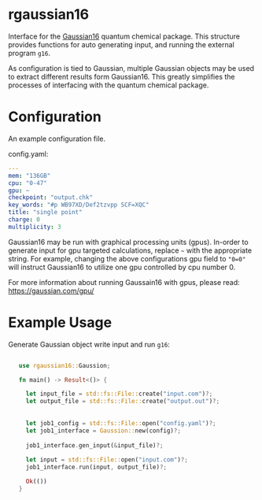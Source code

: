 # rgaussian16

Interface for the [Gaussian16](https://gaussian.com/gaussian16/) quantum chemical package.
This structure provides functions for auto generating input, and
running the external program `g16`.

As configuration is tied to Gaussian, multiple Gaussian objects may
be used to extract different results form Gaussian16. This greatly 
simplifies the processes of interfacing with the quantum chemical
package.

# Configuration 

An example configuration file.

config.yaml:
```yaml
---
mem: "136GB"
cpu: "0-47"
gpu: ~
checkpoint: "output.chk"
key_words: "#p WB97XD/Def2tzvpp SCF=XQC"
title: "single point"
charge: 0
multiplicity: 3
```

Gaussian16 may be run with graphical processing units (gpus). In-order to generate 
input for gpu targeted calculations, replace `~` with the appropriate string. For 
example, changing the above configurations gpu field to `"0=0"` will instruct Gaussian16 
to utilize one gpu controlled by cpu number 0.

For more information about running Gaussain16 with gpus, please read: <https://gaussian.com/gpu/>

# Example Usage

 Generate Gaussian object write input and run `g16`:
 
```rust

   use rgaussian16::Gaussion;

   fn main() -> Result<()> {

     let input_file = std::fs::File::create("input.com")?;
     let output_file = std::fs::File::create("output.out")?;
     
  
     let job1_config = std::fs::File::open("config.yaml")?;
     let job1_interface = Gaussion::new(config)?;
 
     job1_interface.gen_input(&input_file)?;
     
     let input = std::fs::File::open("input.com")?;
     job1_interface.run(input, output_file)?;

	 Ok(())
   }
```
